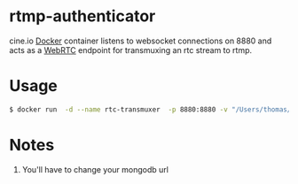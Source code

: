 # rtmp-authenticator

cine.io [Docker](https://docker.com/) container listens to websocket connections on 8880 and acts as a [WebRTC](http://www.webrtc.org/) endpoint for transmuxing an rtc stream to rtmp.

# Usage

```bash
$ docker run  -d --name rtc-transmuxer  -p 8880:8880 -v "/Users/thomas/work/tmp:/var/rtc-recordings" --link "rtmp-replicator:rtmp-replicator" --link "rtmp-authenticator:rtmp-authenticator" --link "kurento-media-server:kurento-media-server" -e MONGOHQ_URL="mongodb://192.168.1.139/cineio-development" -e NODE_ENV="development" -e PORT="8880" local/rtc-transmuxer-docker
```

# Notes

1. You'll have to change your mongodb url
